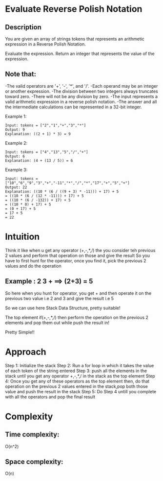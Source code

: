 # Evaluate Reverse Polish Notation
## Description

You are given an array of strings tokens that represents an arithmetic expression in a Reverse Polish Notation.

Evaluate the expression. Return an integer that represents the value of the expression.

## Note that:

-The valid operators are '+', '-', '*', and '/'.
-Each operand may be an integer or another expression.
-The division between two integers always truncates toward zero.
-There will not be any division by zero.
-The input represents a valid arithmetic expression in a reverse polish notation.
-The answer and all the intermediate calculations can be represented in a 32-bit integer.
 

Example 1:
```
Input: tokens = ["2","1","+","3","*"]
Output: 9
Explanation: ((2 + 1) * 3) = 9
```
Example 2:
```
Input: tokens = ["4","13","5","/","+"]
Output: 6
Explanation: (4 + (13 / 5)) = 6
```
Example 3:
```
Input: tokens = ["10","6","9","3","+","-11","*","/","*","17","+","5","+"]
Output: 22
Explanation: ((10 * (6 / ((9 + 3) * -11))) + 17) + 5
= ((10 * (6 / (12 * -11))) + 17) + 5
= ((10 * (6 / -132)) + 17) + 5
= ((10 * 0) + 17) + 5
= (0 + 17) + 5
= 17 + 5
= 22
```


# Intuition
Think it like when u get any operator (+,-,*,/) the you consider teh previous 2 values and perform that operation on those and give the result
So you have to first hunt for the operator, once you find it, pick the previous 2 values and do the operation

## Example : 2 3 + ==> (2+3) = 5

So here when you hunt for operator, you get + and then operate it on the previous two value i.e 2 and 3 and give the result i.e 5

So we can use here Stack Data Structure, pretty suitable!

The top element if(+,-,*,/) then perform the operation on the previous 2 elements and pop them out while push the result in!

Pretty Simple!!

# Approach
Step 1: Initialize the stack
Step 2: Run a for loop in which it takes the value of each token of the string entered
Step 3: push all the elements in the stack until you get any operator +,-,*,/ in the stack as the top element
Step 4: Once you get any of these operators as the top element then, do that operation on the previous 2 values entered in the stack,pop both those value and push the result in the stack
Step 5: Do Step 4 untill you complete with all the operators and pop the final result

# Complexity
## Time complexity:
O(n^2)

## Space complexity:
O(n)
